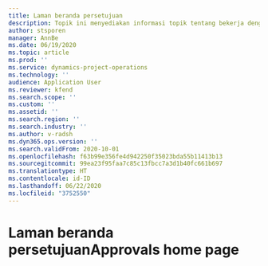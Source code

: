 ```yaml
---
title: Laman beranda persetujuan
description: Topik ini menyediakan informasi topik tentang bekerja dengan nilai persetujuan dalam Project operations.
author: stsporen
manager: AnnBe
ms.date: 06/19/2020
ms.topic: article
ms.prod: ''
ms.service: dynamics-project-operations
ms.technology: ''
audience: Application User
ms.reviewer: kfend
ms.search.scope: ''
ms.custom: ''
ms.assetid: ''
ms.search.region: ''
ms.search.industry: ''
ms.author: v-radsh
ms.dyn365.ops.version: ''
ms.search.validFrom: 2020-10-01
ms.openlocfilehash: f63b99e356fe4d942250f35023bda55b11413b13
ms.sourcegitcommit: 99ea23f95faa7c85c13fbcc7a3d1b40fc661b697
ms.translationtype: HT
ms.contentlocale: id-ID
ms.lasthandoff: 06/22/2020
ms.locfileid: "3752550"
---
```

# <a name="approvals-home-page"></a><span data-ttu-id="d3b09-103">Laman beranda persetujuan</span><span class="sxs-lookup"><span data-stu-id="d3b09-103">Approvals home page</span></span>

